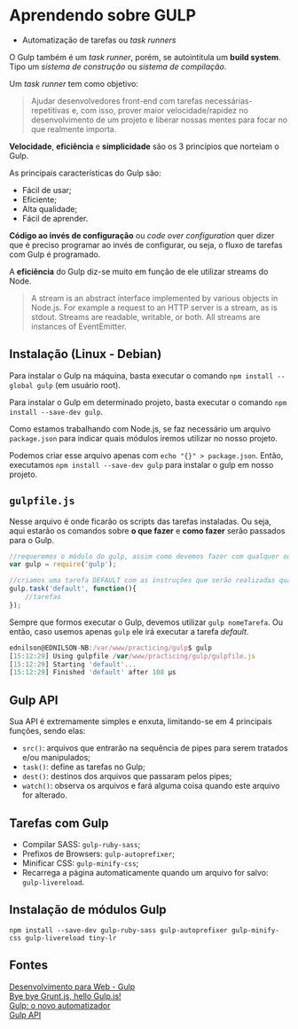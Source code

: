 # Aprendendo sobre GULP  

* Automatização de tarefas ou *task runners*  

O Gulp também é um *task runner*, porém, se autointitula um **build system**. Tipo um *sistema de construção* ou *sistema de compilação*.


Um *task runner* tem como objetivo:  

> Ajudar desenvolvedores front-end com tarefas necessárias-repetitivas e, com isso, prover maior velocidade/rapidez no desenvolvimento de um projeto e liberar nossas mentes para focar no que realmente importa.


**Velocidade**, **eficiência** e **simplicidade** são os 3 princípios que norteiam o Gulp.  

As principais características do Gulp são:  

* Fácil de usar;  
* Eficiente;  
* Alta qualidade;  
* Fácil de aprender.


**Código ao invés de configuração** ou *code over configuration* quer dizer que é preciso programar ao invés de configurar, ou seja, o fluxo de tarefas com Gulp é programado.  

A **eficiência** do Gulp diz-se muito em função de ele utilizar streams do Node.


> A stream is an abstract interface implemented by various objects in Node.js. For example a request to an HTTP server is a stream, as is stdout. Streams are readable, writable, or both. All streams are instances of EventEmitter.


## Instalação (Linux - Debian)  

Para instalar o Gulp na máquina, basta executar o comando `npm install --global gulp` (em usuário root).  

Para instalar o Gulp em determinado projeto, basta executar o comando `npm install --save-dev gulp`.  

Como estamos trabalhando com Node.js, se faz necessário um arquivo `package.json` para indicar quais módulos iremos utilizar no nosso projeto.  

Podemos criar esse arquivo apenas com `echo "{}" > package.json`. Então, executamos `npm install --save-dev gulp` para instalar o gulp em nosso projeto.


## `gulpfile.js`  

Nesse arquivo é onde ficarão os scripts das tarefas instaladas. Ou seja, aqui estarão os comandos sobre **o que fazer** e **como fazer** serão passados para o Gulp.  

```js  
//requeremos o módulo do gulp, assim como devemos fazer com qualquer outro módulo que pretendemos utilizar  
var gulp = require('gulp');  

//criamos uma tarefa DEFAULT com as instruções que serão realizadas quando ela for chamada  
gulp.task('default', function(){  
	//tarefas  
});  
```  

Sempre que formos executar o Gulp, devemos utilizar `gulp nomeTarefa`. Ou então, caso usemos apenas `gulp` ele irá executar a tarefa *default*.  

```js  
ednilson@EDNILSON-NB:/var/www/practicing/gulp$ gulp  
[15:12:29] Using gulpfile /var/www/practicing/gulp/gulpfile.js  
[15:12:29] Starting 'default'...  
[15:12:29] Finished 'default' after 108 μs  
```


## Gulp API  

Sua API é extremamente simples e enxuta, limitando-se em 4 principais funções, sendo elas:  

* `src()`: arquivos que entrarão na sequência de pipes para serem tratados e/ou manipulados;  
* `task()`: define as tarefas no Gulp;  
* `dest()`: destinos dos arquivos que passaram pelos pipes;  
* `watch()`: observa os arquivos e fará alguma coisa quando este arquivo for alterado.


## Tarefas com Gulp  

* Compilar SASS: `gulp-ruby-sass`;  
* Prefixos de Browsers: `gulp-autoprefixer`;  
* Minificar CSS: `gulp-minify-css`;  
* Recarrega a página automaticamente quando um arquivo for salvo: `gulp-livereload`.


## Instalação de módulos Gulp  

`npm install --save-dev gulp-ruby-sass gulp-autoprefixer gulp-minify-css gulp-livereload tiny-lr`


## Fontes  

[Desenvolvimento para Web - Gulp](http://desenvolvimentoparaweb.com/javascript/gulp/)  
[Bye bye Grunt.js, hello Gulp.js!](http://blog.caelum.com.br/bye-bye-grunt-js-hello-gulp-js/)  
[Gulp: o novo automatizador](http://tableless.com.br/gulp-o-novo-automatizador/)  
[Gulp API](https://github.com/gulpjs/gulp/blob/master/docs/API.md)
